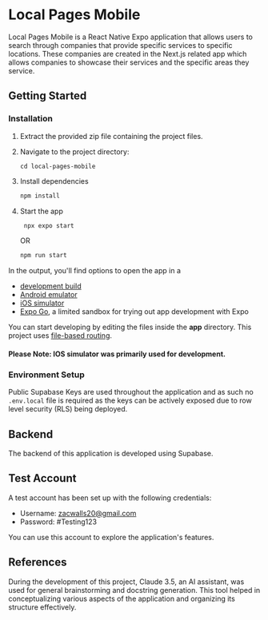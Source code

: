 # Local Pages Mobile

Local Pages Mobile is a React Native Expo application that allows users to search through companies that provide specific services to specific locations. These companies are created in the Next.js related app which allows companies to showcase their services and the specific areas they service.

## Getting Started

### Installation

1. Extract the provided zip file containing the project files.

2. Navigate to the project directory:

    ```
    cd local-pages-mobile
    ```

3. Install dependencies

    ```bash
    npm install
    ```

4. Start the app

    ```bash
     npx expo start
    ```

    OR

    ```bash
    npm run start
    ```

In the output, you'll find options to open the app in a

-   [development build](https://docs.expo.dev/develop/development-builds/introduction/)
-   [Android emulator](https://docs.expo.dev/workflow/android-studio-emulator/)
-   [iOS simulator](https://docs.expo.dev/workflow/ios-simulator/)
-   [Expo Go](https://expo.dev/go), a limited sandbox for trying out app development with Expo

You can start developing by editing the files inside the **app** directory. This project uses [file-based routing](https://docs.expo.dev/router/introduction).

#### Please Note: IOS simulator was primarily used for development.

### Environment Setup

Public Supabase Keys are used throughout the application and as such no `.env.local` file is required as the keys can be actively exposed due to row level security (RLS) being deployed.

## Backend

The backend of this application is developed using Supabase.

## Test Account

A test account has been set up with the following credentials:

-   Username: zacwalls20@gmail.com
-   Password: #Testing123

You can use this account to explore the application's features.

## References

During the development of this project, Claude 3.5, an AI assistant, was used for general brainstorming and docstring generation. This tool helped in conceptualizing various aspects of the application and organizing its structure effectively.
